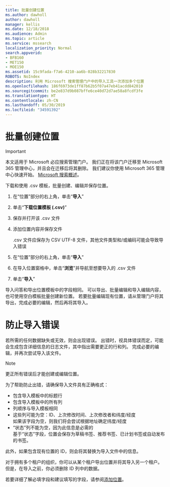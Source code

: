 ```yaml
---
title: 批量创建位置
ms.author: dawholl
author: dawholl
manager: kellis
ms.date: 12/18/2018
ms.audience: Admin
ms.topic: article
ms.service: mssearch
localization_priority: Normal
search.appverid:
- BFB160
- MET150
- MOE150
ms.assetid: 15c9fada-f7a6-4210-aa6b-028b32217830
ROBOTS: NoIndex
description: 利用 Microsoft 搜索管理门户中的导入工具一次添加多个位置
ms.openlocfilehash: 186f6973de1ff87b62b5f07a47eb41acdd842010
ms.sourcegitcommit: be2e837d9b087bffe6ce40d72d7ae58a8fcdf3fe
ms.translationtype: HT
ms.contentlocale: zh-CN
ms.lasthandoff: 05/30/2019
ms.locfileid: "34591392"
---
```

# <a name="bulk-create-locations"></a>批量创建位置

> [!IMPORTANT]
> 本文适用于 Microsoft 必应搜索管理门户。 我们正在将该门户迁移至 Microsoft 365 管理中心，并且会在迁移后将其删除。 我们建议你使用 Microsoft 365 管理中心快速开始。 [Microsoft 搜索概述](overview-microsoft-search.md)。
    
下载和使用 .csv 模板，批量创建、编辑并保存位置。 
  
1. 在“位置”部分的右上角，单击“**导入**”
    
2. 单击“**下载位置模板 (.csv)**”
    
3. 保存并打开该 .csv 文件
    
4. 添加位置内容并保存文件

    .csv 文件应保存为 CSV UTF-8 文件，其他文件类型和/或编码可能会导致导入错误
    
5. 在“位置”部分的右上角，单击“**导入**”
    
6. 在导入位置窗格中，单击“**浏览**”并导航至想要导入的 .csv 文件 
    
7. 单击“**导入**”

导入问答和导出位置模板中的字段相同。 可以导出、批量编辑和导入编辑内容，也可使用空白模板批量创建新位置。 若要批量编辑现有位置，请从管理门户将其导出，完成必要的编辑，然后再将其导入。

# <a name="prevent-import-errors"></a>防止导入错误  
若所需的任何数据缺失或无效，则会出现错误。 出错时，视具体错误而定，可能会生成包含详细信息的日志文件，其中指出需要更正的行和列。 完成必要的编辑，并再次尝试导入该文件。
  
> [!NOTE]
> 更正所有错误后才能创建或编辑位置。 

为了帮助防止出错，请确保导入文件具有正确格式：
- 包含导入模板中的标题行
- 包含导入模板中的所有列
- 列顺序与导入模板相同
- 这些列可能为空：ID、上次修改时间、上次修改者和纬度/经度  
如果该字段为空，则我们将会尝试根据地址确定纬度/经度
- “状态”列不能为空，因为此信息是必需的  
基于“状态”字段，位置会保存为草稿书签、推荐书签、已计划书签或自动发布的书签。

此外，如果包含现有位置的 ID，则会将其替换为导入文件中的信息。

对于拥有多个租户的组织，你可以从某个租户导出位置并将其导入另一个租户。 但是，在导入之前，你必须删除 ID 列中的数据。
  
若要详细了解必填字段和建议填写的字段，请参阅[添加位置](add-a-location.md)。

  


